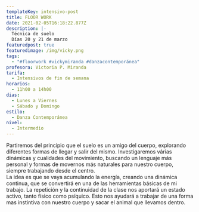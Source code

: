 ```yaml
---
templateKey: intensivo-post
title: FLOOR WORK
date: 2021-02-05T16:18:22.877Z
description: |-
  Técnica de suelo
  Días 20 y 21 de marzo
featuredpost: true
featuredimage: /img/vicky.png
tags:
  - "#floorwork #vickymiranda #danzacontemporánea"
profesora: Victoria P. Miranda
tarifa:
  - Intensivos de fin de semana
horarios:
  - 11h00 a 14h00
dias:
  - Lunes a Viernes
  - Sábado y Domingo
estilo:
  - Danza Contemporánea
nivel:
  - Intermedio
---
```

<!--StartFragment-->

Partiremos del principio que el suelo es un amigo del cuerpo, explorando diferentes formas de llegar y salir del mismo. Investigaremos várias dinámicas y cualidades del movimiento, buscando un lenguaje más personal y formas de movernos más naturales para nuestro cuerpo, siempre trabajando desde el centro.\
La idea es que se vaya acumulando la energía, creando una dinámica continua, que se convertirá en una de las herramientas básicas de mi trabajo. La repetición y la continuidad de la clase nos aportará un estado activo, tanto físico como psíquico. Esto nos ayudará a trabajar de una forma mas instintiva con nuestro cuerpo y sacar el animal que llevamos dentro.

<!--EndFragment-->